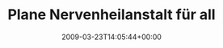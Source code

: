 ---
retweeted: false
source: <a href="http://twitter.com" rel="nofollow">Twitter Web Client</a>
entities:
  hashtags:
  - text: webevangelisten
    indices:
    - '33'
    - '49'
  - text: twitterholics
    indices:
    - '54'
    - '68'
  - text: rp09
    indices:
    - '110'
    - '115'
  - text: nextbigthing
    indices:
    - '126'
    - '139'
  symbols: []
  user_mentions: []
  urls: []
display_text_range:
- '0'
- '140'
favorite_count: '0'
id_str: '1375589961'
truncated: false
retweet_count: '0'
id: '1375589961'
created_at: Mon Mar 23 14:05:44 +0000 2009
favorited: false
full_text: 'Plane Nervenheilanstalt für alle #webevangelisten und #twitterholics.
  Fertigstellung hoffentlich noch vor der #rp09. Wird das #nextbigthing.'
lang: de
tags:
- webevangelisten
- twitterholics
- rp09
- nextbigthing
- pesos:twitter
date: '2009-03-23T14:05:44+00:00'
src: https://twitter.com/bascht/status/1375589961
original_url: https://twitter.com/bascht/status/1375589961
type: twitter_tweet
text: 'Plane Nervenheilanstalt für alle #webevangelisten und #twitterholics. Fertigstellung
  hoffentlich noch vor der #rp09. Wird das #nextbigthing.'
title: Plane Nervenheilanstalt für all

---